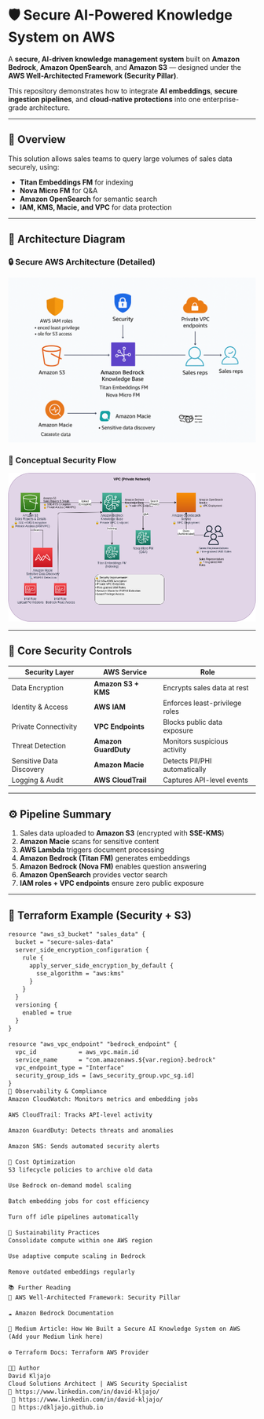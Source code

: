 # 🛡️ Secure AI-Powered Knowledge System on AWS

A **secure, AI-driven knowledge management system** built on **Amazon Bedrock**, **Amazon OpenSearch**, and **Amazon S3** — designed under the **AWS Well-Architected Framework (Security Pillar)**.

This repository demonstrates how to integrate **AI embeddings**, **secure ingestion pipelines**, and **cloud-native protections** into one enterprise-grade architecture.

---

## 🧭 Overview

This solution allows sales teams to query large volumes of sales data securely, using:
- **Titan Embeddings FM** for indexing  
- **Nova Micro FM** for Q&A  
- **Amazon OpenSearch** for semantic search  
- **IAM, KMS, Macie, and VPC** for data protection  

---

## 🧱 Architecture Diagram

### 🔒 Secure AWS Architecture (Detailed)
![Secure AWS Architecture](./15.png)

### 🧩 Conceptual Security Flow
![Simplified AWS Security Concept](./2.jpg)

---

## 🔐 Core Security Controls

| Security Layer | AWS Service | Role |
|----------------|-------------|------|
| Data Encryption | **Amazon S3 + KMS** | Encrypts sales data at rest |
| Identity & Access | **AWS IAM** | Enforces least-privilege roles |
| Private Connectivity | **VPC Endpoints** | Blocks public data exposure |
| Threat Detection | **Amazon GuardDuty** | Monitors suspicious activity |
| Sensitive Data Discovery | **Amazon Macie** | Detects PII/PHI automatically |
| Logging & Audit | **AWS CloudTrail** | Captures API-level events |

---

## ⚙️ Pipeline Summary

1. Sales data uploaded to **Amazon S3** (encrypted with **SSE-KMS**)  
2. **Amazon Macie** scans for sensitive content  
3. **AWS Lambda** triggers document processing  
4. **Amazon Bedrock (Titan FM)** generates embeddings  
5. **Amazon Bedrock (Nova FM)** enables question answering  
6. **Amazon OpenSearch** provides vector search  
7. **IAM roles + VPC endpoints** ensure zero public exposure  

---

## 🧰 Terraform Example (Security + S3)

```hcl
resource "aws_s3_bucket" "sales_data" {
  bucket = "secure-sales-data"
  server_side_encryption_configuration {
    rule {
      apply_server_side_encryption_by_default {
        sse_algorithm = "aws:kms"
      }
    }
  }
  versioning {
    enabled = true
  }
}

resource "aws_vpc_endpoint" "bedrock_endpoint" {
  vpc_id            = aws_vpc.main.id
  service_name      = "com.amazonaws.${var.region}.bedrock"
  vpc_endpoint_type = "Interface"
  security_group_ids = [aws_security_group.vpc_sg.id]
}
🧠 Observability & Compliance
Amazon CloudWatch: Monitors metrics and embedding jobs

AWS CloudTrail: Tracks API-level activity

Amazon GuardDuty: Detects threats and anomalies

Amazon SNS: Sends automated security alerts

💸 Cost Optimization
S3 lifecycle policies to archive old data

Use Bedrock on-demand model scaling

Batch embedding jobs for cost efficiency

Turn off idle pipelines automatically

🌱 Sustainability Practices
Consolidate compute within one AWS region

Use adaptive compute scaling in Bedrock

Remove outdated embeddings regularly

📚 Further Reading
🧩 AWS Well-Architected Framework: Security Pillar

☁️ Amazon Bedrock Documentation

🧠 Medium Article: How We Built a Secure AI Knowledge System on AWS (Add your Medium link here)

⚙️ Terraform Docs: Terraform AWS Provider

🧑‍💻 Author
David Kljajo
Cloud Solutions Architect | AWS Security Specialist
🔗 https://www.linkedin.com/in/david-kljajo/
 🧠 https://www.linkedin.com/in/david-kljajo/
 💼 https:/dkljajo.github.io
